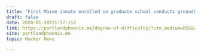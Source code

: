 ```yaml
---
title: "First Maine inmate enrolled in graduate school conducts groundbreaking research"
draft: false
date: 2020-01-28T21:57:11Z
link: https://portlandphoenix.me/degree-of-difficulty/?utm_medium=RSS&utm_source=hune
site: portlandphoenix.me
topic: Hacker News  

---
```

